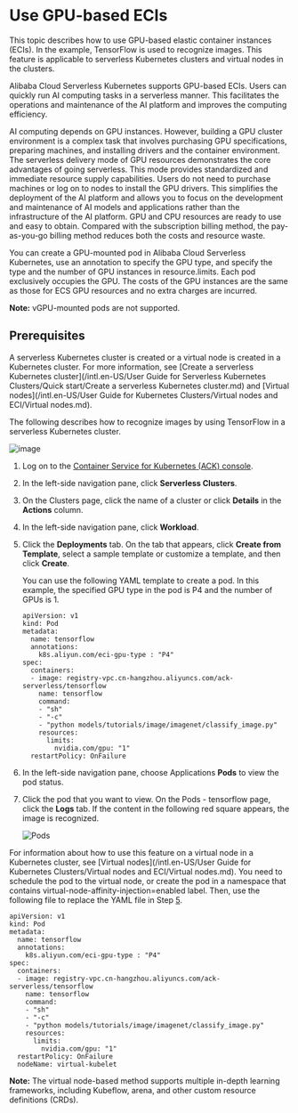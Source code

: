 # Use GPU-based ECIs

This topic describes how to use GPU-based elastic container instances \(ECIs\). In the example, TensorFlow is used to recognize images. This feature is applicable to serverless Kubernetes clusters and virtual nodes in the clusters.

Alibaba Cloud Serverless Kubernetes supports GPU-based ECIs. Users can quickly run AI computing tasks in a serverless manner. This facilitates the operations and maintenance of the AI platform and improves the computing efficiency.

AI computing depends on GPU instances. However, building a GPU cluster environment is a complex task that involves purchasing GPU specifications, preparing machines, and installing drivers and the container environment. The serverless delivery mode of GPU resources demonstrates the core advantages of going serverless. This mode provides standardized and immediate resource supply capabilities. Users do not need to purchase machines or log on to nodes to install the GPU drivers. This simplifies the deployment of the AI platform and allows you to focus on the development and maintenance of AI models and applications rather than the infrastructure of the AI platform. GPU and CPU resources are ready to use and easy to obtain. Compared with the subscription billing method, the pay-as-you-go billing method reduces both the costs and resource waste.

You can create a GPU-mounted pod in Alibaba Cloud Serverless Kubernetes, use an annotation to specify the GPU type, and specify the type and the number of GPU instances in resource.limits. Each pod exclusively occupies the GPU. The costs of the GPU instances are the same as those for ECS GPU resources and no extra charges are incurred.

**Note:** vGPU-mounted pods are not supported.

## Prerequisites

A serverless Kubernetes cluster is created or a virtual node is created in a Kubernetes cluster. For more information, see [Create a serverless Kubernetes cluster](/intl.en-US/User Guide for Serverless Kubernetes Clusters/Quick start/Create a serverless Kubernetes cluster.md) and [Virtual nodes](/intl.en-US/User Guide for Kubernetes Clusters/Virtual nodes and ECI/Virtual nodes.md).

The following describes how to recognize images by using TensorFlow in a serverless Kubernetes cluster.

![image](https://static-aliyun-doc.oss-cn-hangzhou.aliyuncs.com/assets/img/en-US/5397297951/p47460.png)

1.  Log on to the [Container Service for Kubernetes \(ACK\) console](https://cs.console.aliyun.com).

2.  In the left-side navigation pane, click **Serverless Clusters**.

3.  On the Clusters page, click the name of a cluster or click **Details** in the **Actions** column.

4.  In the left-side navigation pane, click **Workload**.

5.  Click the **Deployments** tab. On the tab that appears, click **Create from Template**, select a sample template or customize a template, and then click **Create**.

    You can use the following YAML template to create a pod. In this example, the specified GPU type in the pod is P4 and the number of GPUs is 1.

    ```
    apiVersion: v1
    kind: Pod
    metadata:
      name: tensorflow
      annotations:
        k8s.aliyun.com/eci-gpu-type : "P4"
    spec:
      containers:
      - image: registry-vpc.cn-hangzhou.aliyuncs.com/ack-serverless/tensorflow
        name: tensorflow
        command:
        - "sh"
        - "-c"
        - "python models/tutorials/image/imagenet/classify_image.py"
        resources:
          limits:
            nvidia.com/gpu: "1"
      restartPolicy: OnFailure
    ```

6.  In the left-side navigation pane, choose Applications **Pods** to view the pod status.

7.  Click the pod that you want to view. On the Pods - tensorflow page, click the **Logs** tab. If the content in the following red square appears, the image is recognized.

    ![Pods](https://static-aliyun-doc.oss-cn-hangzhou.aliyuncs.com/assets/img/en-US/2350852061/p172832.png)


For information about how to use this feature on a virtual node in a Kubernetes cluster, see [Virtual nodes](/intl.en-US/User Guide for Kubernetes Clusters/Virtual nodes and ECI/Virtual nodes.md). You need to schedule the pod to the virtual node, or create the pod in a namespace that contains virtual-node-affinity-injection=enabled label. Then, use the following file to replace the YAML file in Step [5](#step_a0i_3au_ds9).

```
apiVersion: v1
kind: Pod
metadata:
  name: tensorflow
  annotations:
    k8s.aliyun.com/eci-gpu-type : "P4"
spec:
  containers:
  - image: registry-vpc.cn-hangzhou.aliyuncs.com/ack-serverless/tensorflow
    name: tensorflow
    command:
    - "sh"
    - "-c"
    - "python models/tutorials/image/imagenet/classify_image.py"
    resources:
      limits:
        nvidia.com/gpu: "1"
  restartPolicy: OnFailure
  nodeName: virtual-kubelet
```

**Note:** The virtual node-based method supports multiple in-depth learning frameworks, including Kubeflow, arena, and other custom resource definitions \(CRDs\).

